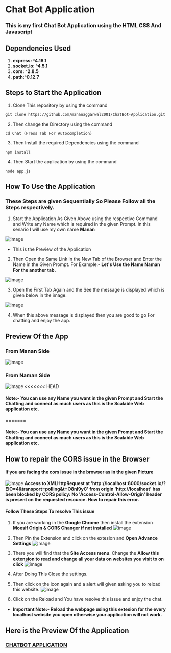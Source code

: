 # **Chat Bot Application**
### This is my first Chat Bot Application using the HTML CSS And Javascript
## **Dependencies Used**
1. **express: ^4.18.1**
2. **socket.io: ^4.5.1**
3. **cors: ^2.8.5**
4. **path:^0.12.7**

## **Steps to Start the Application**

1. Clone This repository by using the command

```
git clone https://github.com/mananaggarwal2001/ChatBot-Application.git
```
2. Then change the Directory using the command
```
cd Chat (Press Tab For Autocompletion)
```
3. Then Install the required Dependencies using the command

```
npm install
```

4. Then Start the application by using the command

```
node app.js
```

## **How To Use the Application**
### **These Steps are given Sequentially So Please Follow all the Steps respectively.**
1. Start the Application As Given Above using the respective Command and Write any Name which is required in the given Prompt. In this senario I will use my own name **Manan**

![image](https://user-images.githubusercontent.com/75381077/180608261-a4813a8a-56ba-4666-ae84-48d4b5bd2345.png)
- This is the Preview of the Application

2. Then Open the Same Link in the New Tab of the Browser and Enter the Name in the Given Prompt.
For Example:- **Let's Use the Name Naman For the another tab.**

![image](https://user-images.githubusercontent.com/75381077/180608656-880a6b43-b890-4158-bd51-28b7526e0efb.png)

3. Open  the First Tab Again and the See the message is displayed which is given below in the image.

![image](https://user-images.githubusercontent.com/75381077/180608785-46e0dc8b-3c7d-48db-aee7-2587c9681923.png)

4. When this above message is displayed then you are good to go For chatting and enjoy the app.

## Preview Of the App
### **From Manan Side**
![image](https://user-images.githubusercontent.com/75381077/180609194-b3c2a7ce-995c-4b06-b1e9-bc81203052b2.png)
### **From Naman Side**
![image](https://user-images.githubusercontent.com/75381077/180609237-3f1a4347-50e3-4877-b143-6fec475ccbb1.png)
<<<<<<< HEAD
#### **Note:- You can use any Name you want in the given Prompt and Start the Chatting and connect as much users as this is the Scalable Web application etc.**
=======
#### **Note:- You can use any Name you want in the given Prompt and Start the Chatting and connect as much users as this is the Scalable Web application etc.**
## **How to repair the CORS issue in the Browser**
#### If you are facing the cors issue in the browser as in the given Picture
![image](https://user-images.githubusercontent.com/75381077/180659247-d46fc487-c635-40e8-b810-b88c1d30a74a.png)
**Access to XMLHttpRequest at 'http://localhost:8000/socket.io/?EIO=4&transport=polling&t=O8nI9yC' from origin 'http://localhost' has been blocked by CORS policy: No 'Access-Control-Allow-Origin' header is present on the requested resource. How to repair this error.**
#### **Follow These Steps To resolve This issue**
1. If you are working in the **Google Chrome** then install the extension **Moesif Origin & CORS Changer if not installed**
![image](https://user-images.githubusercontent.com/75381077/180659390-050a0401-0020-4474-98ce-193909860312.png)
2. Then Pin the Extension and click on the extesion and **Open Advance Settings**
![image](https://user-images.githubusercontent.com/75381077/180659465-69338ad9-3783-49f1-ad25-e41dbb299a59.png)
3. There you will find that the **Site Access menu**. Change the **Allow this extension to read and change all your data on websites you visit to on click**
![image](https://user-images.githubusercontent.com/75381077/180659581-c03d04b5-f063-443f-a00c-7ff480efb54c.png)

4. After Doing This Close the settings.
5. Then click on the icon again and a alert will given asking you to reload this website.
![image](https://user-images.githubusercontent.com/75381077/180659731-a094c29a-2775-4b4c-b95d-d43db823e18e.png)
6. Click on the Reload and You have resolve this issue and enjoy the chat.

- **Important Note:- Reload the webpage using this extesion for the every localhost website you open otherwise your application will not work.**
## **Here is the Preview Of the Application**
### [CHATBOT APPLICATION](http://mananaggarwal.me/ChatBot-Application/)
